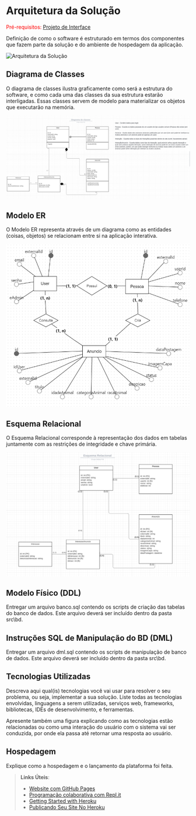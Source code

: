 # Arquitetura da Solução

<span style="color:red">Pré-requisitos: <a href="3-Projeto de Interface.md"> Projeto de Interface</a></span>

Definição de como o software é estruturado em termos dos componentes que fazem parte da solução e do ambiente de hospedagem da aplicação.

![Arquitetura da Solução](img/arch-back.JPG)

## Diagrama de Classes

O diagrama de classes ilustra graficamente como será a estrutura do software, e como cada uma das classes da sua estrutura estarão interligadas. Essas classes servem de modelo para materializar os objetos que executarão na memória.

![Diagrama de classes Adota Pet](img/diagrama-classe-etapa-2.png)

## Modelo ER

O Modelo ER representa através de um diagrama como as entidades (coisas, objetos) se relacionam entre si na aplicação interativa.

![Diagrama ER Adota Pet](img/DiagramaER.png)

## Esquema Relacional

O Esquema Relacional corresponde à representação dos dados em tabelas juntamente com as restrições de integridade e chave primária.

 ![Esquema Relacional Adota Pet](img/esquema-relacional.png)


## Modelo Físico (DDL)

Entregar um arquivo banco.sql contendo os scripts de criação das tabelas do banco de dados. Este arquivo deverá ser incluído dentro da pasta src\bd.

## Instruções SQL de Manipulação do BD (DML)

Entregar um arquivo dml.sql contendo os scripts de manipulação de banco de dados. Este arquivo deverá ser incluído dentro da pasta src\bd.

## Tecnologias Utilizadas

Descreva aqui qual(is) tecnologias você vai usar para resolver o seu problema, ou seja, implementar a sua solução. Liste todas as tecnologias envolvidas, linguagens a serem utilizadas, serviços web, frameworks, bibliotecas, IDEs de desenvolvimento, e ferramentas.

Apresente também uma figura explicando como as tecnologias estão relacionadas ou como uma interação do usuário com o sistema vai ser conduzida, por onde ela passa até retornar uma resposta ao usuário.

## Hospedagem

Explique como a hospedagem e o lançamento da plataforma foi feita.

> **Links Úteis**:
>
> - [Website com GitHub Pages](https://pages.github.com/)
> - [Programação colaborativa com Repl.it](https://repl.it/)
> - [Getting Started with Heroku](https://devcenter.heroku.com/start)
> - [Publicando Seu Site No Heroku](http://pythonclub.com.br/publicando-seu-hello-world-no-heroku.html)
